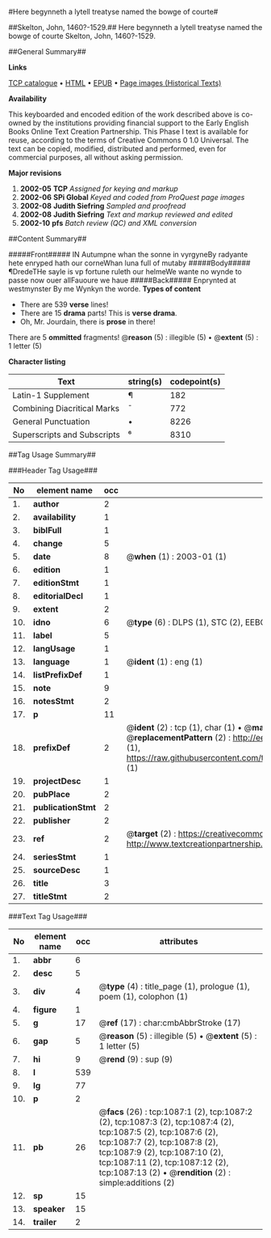 #Here begynneth a lytell treatyse named the bowge of courte#

##Skelton, John, 1460?-1529.##
Here begynneth a lytell treatyse named the bowge of courte
Skelton, John, 1460?-1529.

##General Summary##

**Links**

[TCP catalogue](http://www.ota.ox.ac.uk/tcp/)  • 
[HTML](http://tei.it.ox.ac.uk/tcp/Texts-HTML/free/A12/A12281.html)  • 
[EPUB](http://tei.it.ox.ac.uk/tcp/Texts-EPUB/free/A12/A12281.epub) • 
[Page images (Historical Texts)](https://data.historicaltexts.jisc.ac.uk/view?pubId=eebo-99836799e&pageId=eebo-99836799e-1087-1)

**Availability**

This keyboarded and encoded edition of the
	       work described above is co-owned by the institutions
	       providing financial support to the Early English Books
	       Online Text Creation Partnership. This Phase I text is
	       available for reuse, according to the terms of Creative
	       Commons 0 1.0 Universal. The text can be copied,
	       modified, distributed and performed, even for
	       commercial purposes, all without asking permission.

**Major revisions**

1. __2002-05__ __TCP__ *Assigned for keying and markup*
1. __2002-06__ __SPi Global__ *Keyed and coded from ProQuest page images*
1. __2002-08__ __Judith Siefring__ *Sampled and proofread*
1. __2002-08__ __Judith Siefring__ *Text and markup reviewed and edited*
1. __2002-10__ __pfs__ *Batch review (QC) and XML conversion*

##Content Summary##

#####Front#####
IN Autumpne whan the sonne in vyrgyneBy radyante hete enryped hath our corneWhan luna full of mutaby
#####Body#####
¶DredeTHe sayle is vp fortune ruleth our helmeWe wante no wynde to passe now ouer allFauoure we haue
#####Back#####
Enprynted at westmynster By me Wynkyn the worde.
**Types of content**

  * There are 539 **verse** lines!
  * There are 15 **drama** parts! This is **verse drama**.
  * Oh, Mr. Jourdain, there is **prose** in there!

There are 5 **ommitted** fragments! 
 @__reason__ (5) : illegible (5)  •  @__extent__ (5) : 1 letter (5)

**Character listing**


|Text|string(s)|codepoint(s)|
|---|---|---|
|Latin-1 Supplement|¶|182|
|Combining             Diacritical Marks|̄|772|
|General Punctuation|•|8226|
|Superscripts             and Subscripts|⁶|8310|

##Tag Usage Summary##

###Header Tag Usage###

|No|element name|occ|attributes|
|---|---|---|---|
|1.|__author__|2||
|2.|__availability__|1||
|3.|__biblFull__|1||
|4.|__change__|5||
|5.|__date__|8| @__when__ (1) : 2003-01 (1)|
|6.|__edition__|1||
|7.|__editionStmt__|1||
|8.|__editorialDecl__|1||
|9.|__extent__|2||
|10.|__idno__|6| @__type__ (6) : DLPS (1), STC (2), EEBO-CITATION (1), PROQUEST (1), VID (1)|
|11.|__label__|5||
|12.|__langUsage__|1||
|13.|__language__|1| @__ident__ (1) : eng (1)|
|14.|__listPrefixDef__|1||
|15.|__note__|9||
|16.|__notesStmt__|2||
|17.|__p__|11||
|18.|__prefixDef__|2| @__ident__ (2) : tcp (1), char (1)  •  @__matchPattern__ (2) : ([0-9\-]+):([0-9IVX]+) (1), (.+) (1)  •  @__replacementPattern__ (2) : http://eebo.chadwyck.com/downloadtiff?vid=$1&page=$2 (1), https://raw.githubusercontent.com/textcreationpartnership/Texts/master/tcpchars.xml#$1 (1)|
|19.|__projectDesc__|1||
|20.|__pubPlace__|2||
|21.|__publicationStmt__|2||
|22.|__publisher__|2||
|23.|__ref__|2| @__target__ (2) : https://creativecommons.org/publicdomain/zero/1.0/ (1), http://www.textcreationpartnership.org/docs/. (1)|
|24.|__seriesStmt__|1||
|25.|__sourceDesc__|1||
|26.|__title__|3||
|27.|__titleStmt__|2||


###Text Tag Usage###

|No|element name|occ|attributes|
|---|---|---|---|
|1.|__abbr__|6||
|2.|__desc__|5||
|3.|__div__|4| @__type__ (4) : title_page (1), prologue (1), poem (1), colophon (1)|
|4.|__figure__|1||
|5.|__g__|17| @__ref__ (17) : char:cmbAbbrStroke (17)|
|6.|__gap__|5| @__reason__ (5) : illegible (5)  •  @__extent__ (5) : 1 letter (5)|
|7.|__hi__|9| @__rend__ (9) : sup (9)|
|8.|__l__|539||
|9.|__lg__|77||
|10.|__p__|2||
|11.|__pb__|26| @__facs__ (26) : tcp:1087:1 (2), tcp:1087:2 (2), tcp:1087:3 (2), tcp:1087:4 (2), tcp:1087:5 (2), tcp:1087:6 (2), tcp:1087:7 (2), tcp:1087:8 (2), tcp:1087:9 (2), tcp:1087:10 (2), tcp:1087:11 (2), tcp:1087:12 (2), tcp:1087:13 (2)  •  @__rendition__ (2) : simple:additions (2)|
|12.|__sp__|15||
|13.|__speaker__|15||
|14.|__trailer__|2||
